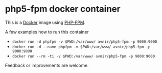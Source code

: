 # php5-fpm docker container

This is a [Docker](http://www.docker.com) image using [PHP-FPM](http://php-fpm.org/).


A few examples how to run this container
- ```docker run -d phpfpm -v $PWD:/var/www/ avnir/php5-fpm -p 9000:9000```
- ```docker run -d --name phpfpm -v $PWD:/var/www/ avnir/php5-fpm -p 9000:9000```
- ```docker run --rm -ti -v $PWD:/var/www/ avnir/php5-fpm -p 9000:9000```


Feedback or improvements are welcome.